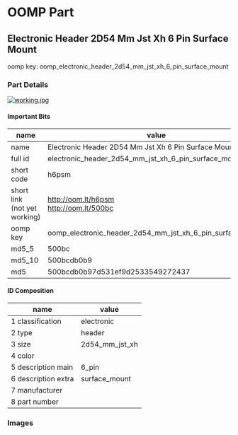# OOMP Part  
## Electronic Header 2D54 Mm Jst Xh 6 Pin Surface Mount  
  
oomp key: oomp_electronic_header_2d54_mm_jst_xh_6_pin_surface_mount  
  
### Part Details  
  
[![working.jpg](working_600.jpg)](working.jpg)  
  
#### Important Bits  
| name | value | 
| --- | --- | 
| name | Electronic Header 2D54 Mm Jst Xh 6 Pin Surface Mount | 
| full id | electronic_header_2d54_mm_jst_xh_6_pin_surface_mount | 
| short code | h6psm | 
| short link<br>(not yet working) | http://oom.lt/h6psm<br>http://oom.lt/500bc | 
| oomp key | oomp_electronic_header_2d54_mm_jst_xh_6_pin_surface_mount | 
| md5_5 | 500bc | 
| md5_10 | 500bcdb0b9 | 
| md5 | 500bcdb0b97d531ef9d2533549272437 | 
#### ID Composition  
| name | value | 
| --- | --- | 
| 1 classification | electronic | 
| 2 type | header | 
| 3 size | 2d54_mm_jst_xh | 
| 4 color |  | 
| 5 description main | 6_pin | 
| 6 description extra | surface_mount | 
| 7 manufacturer |  | 
| 8 part number |  | 
### Images  
